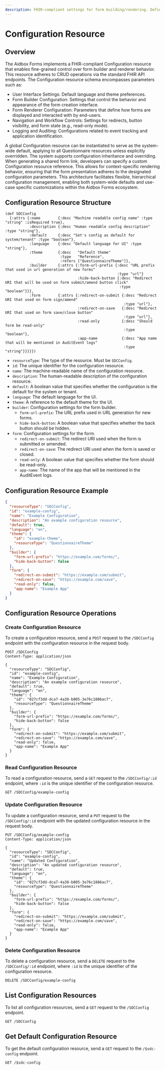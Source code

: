 ```yaml
---
description: FHIR-compliant settings for form building/rendering. Define language, themes, URL prefixes, redirects, and audit logs. Supports system-wide and override configurations.
---
```


# Configuration Resource

## Overview

The Aidbox Forms implements a FHIR-compliant Configuration resource that enables fine-grained control over form builder and renderer behavior. This resource adheres to CRUD operations via the standard FHIR API endpoints.
The Configuration resource schema encompasses parameters such as:

* User Interface Settings: Default language and theme preferences.
* Form Builder Configuration: Settings that control the behavior and appearance of the form creation interface.
* Form Renderer Configuration: Parameters that define how forms are displayed and interacted with by end-users.
* Navigation and Workflow Controls: Settings for redirects, button visibility, and form state (e.g., read-only mode).
* Logging and Auditing: Configurations related to event tracking and application identification.

A global Configuration resource can be instantiated to serve as the system-wide default, applying to all Questionnaire resources unless explicitly overridden.
The system supports configuration inheritance and overriding. When generating a shared form link, developers can specify a custom Configuration resource reference. This allows for context-specific rendering behavior, ensuring that the form presentation adheres to the designated configuration parameters.
This architecture facilitates flexible, hierarchical configuration management, enabling both system-wide defaults and use-case specific customizations within the Aidbox Forms ecosystem.

## Configuration Resource Structure

```
(def SDCConfig
  {:attrs {:name        {:desc "Machine readable config name" :type "string" :isRequired true},
           :description {:desc "Human readable config description" :type "string"},
           :default     {:desc "Set's config as default for system/tenant" :type "boolean"},
           :language    {:desc "Default language for UI" :type "string"},
           :theme       {:desc   "Default theme"
                         :type   "Reference",
                         :refers ["QuestionnaireTheme"]},
           :builder     {:attrs {:form-url-prefix {:desc "URL prefix that used in url generation of new forms"
                                                   :type "url"}
                                 :hide-back-button {:desc "Redirect URI that will be used on form submit/amend button click"
                                                    :type "boolean"}}},
           :form        {:attrs {:redirect-on-submit {:desc "Redirect URI that used on form sign/amend"
                                                      :type "url"},
                                 :redirect-on-save   {:desc "Redirect URI that used on form save/close button"
                                                      :type "url"},
                                 :read-only          {:desc "Should form be read-only"
                                                      :type "boolean"},
                                 :app-name           {:desc "App name that will be mentioned in AuditEvent logs"
                                                      :type "string"}}}}})
```

* `resourceType`: The type of the resource. Must be `SDCConfig`.
* `id`: The unique identifier for the configuration resource.
* `name`: The machine-readable name of the configuration resource.
* `description`: The human-readable description of the configuration resource.
* `default`: A boolean value that specifies whether the configuration is the default for the system or tenant.
* `language`: The default language for the UI.
* `theme`: A reference to the default theme for the UI.
* `builder`: Configuration settings for the form builder.
  * `form-url-prefix`: The URL prefix used in URL generation for new forms.
  * `hide-back-button`: A boolean value that specifies whether the back button should be hidden.
* `form`: Configuration settings for the form.
  * `redirect-on-submit`: The redirect URI used when the form is submitted or amended.
  * `redirect-on-save`: The redirect URI used when the form is saved or closed.
  * `read-only`: A boolean value that specifies whether the form should be read-only.
  * `app-name`: The name of the app that will be mentioned in the AuditEvent logs.

## Configuration Resource Example

```json
{
  "resourceType": "SDCConfig",
  "id": "example-config",
  "name": "Example Configuration",
  "description": "An example configuration resource",
  "default": true,
  "language": "en",
  "theme": {
    "id": "example-theme",
    "resourceType": "QuestionnaireTheme"
  },
  "builder": {
    "form-url-prefix": "https://example.com/forms/",
    "hide-back-button": false
  },
  "form": {
    "redirect-on-submit": "https://example.com/submit",
    "redirect-on-save": "https://example.com/save",
    "read-only": false,
    "app-name": "Example App"
  }
}
```

## Configuration Resource Operations

### Create Configuration Resource

To create a configuration resource, send a `POST` request to the `/SDCConfig` endpoint with the configuration resource in the request body.

```http
POST /SDCConfig
Content-Type: application/json

{
  "resourceType": "SDCConfig",
  "id": "example-config",
  "name": "Example Configuration",
  "description": "An example configuration resource",
  "default": true,
  "language": "en",
  "theme": {
    "id": "027cf3dd-dca7-4a38-b805-3e76c1886ac7",
    "resourceType": "QuestionnaireTheme"
  },
  "builder": {
    "form-url-prefix": "https://example.com/forms/",
    "hide-back-button": false
  },
  "form": {
    "redirect-on-submit": "https://example.com/submit",
    "redirect-on-save": "https://example.com/save",
    "read-only": false,
    "app-name": "Example App"
  }
}
```

### Read Configuration Resource

To read a configuration resource, send a `GET` request to the `/SDCConfig/:id` endpoint, where `:id` is the unique identifier of the configuration resource.

```http
GET /SDCConfig/example-config
```

### Update Configuration Resource

To update a configuration resource, send a `PUT` request to the `/SDCConfig/:id` endpoint with the updated configuration resource in the request body.

```http
PUT /SDCConfig/example-config
Content-Type: application/json

{
  "resourceType": "SDCConfig",
  "id": "example-config",
  "name": "Updated Configuration",
  "description": "An updated configuration resource",
  "default": true,
  "language": "en",
  "theme": {
    "id": "027cf3dd-dca7-4a38-b805-3e76c1886ac7",
    "resourceType": "QuestionnaireTheme"
  },
  "builder": {
    "form-url-prefix": "https://example.com/forms/",
    "hide-back-button": false
  },
  "form": {
    "redirect-on-submit": "https://example.com/submit",
    "redirect-on-save": "https://example.com/save",
    "read-only": false,
    "app-name": "Example App"
  }
}
```

### Delete Configuration Resource

To delete a configuration resource, send a `DELETE` request to the `/SDCConfig/:id` endpoint, where `:id` is the unique identifier of the configuration resource.

```http
DELETE /SDCConfig/example-config
```

## List Configuration Resources

To list all configuration resources, send a `GET` request to the `/SDCConfig` endpoint.

```http
GET /SDCConfig
```

## Get Default Configuration Resource

To get the default configuration resource, send a `GET` request to the `/$sdc-config` endpoint.

```http
GET /$sdc-config
```
